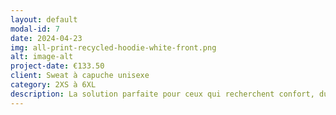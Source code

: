 ```yaml
---
layout: default
modal-id: 7
date: 2024-04-23
img: all-print-recycled-hoodie-white-front.png
alt: image-alt
project-date: €133.50
client: Sweat à capuche unisexe
category: 2XS à 6XL
description: La solution parfaite pour ceux qui recherchent confort, durabilité et style. Fabriqué avec des matériaux recyclés et conçu avec une technologie avancée, ce sweat offre un confort inégalé tout en réduisant l'impact environnemental.
---
```

